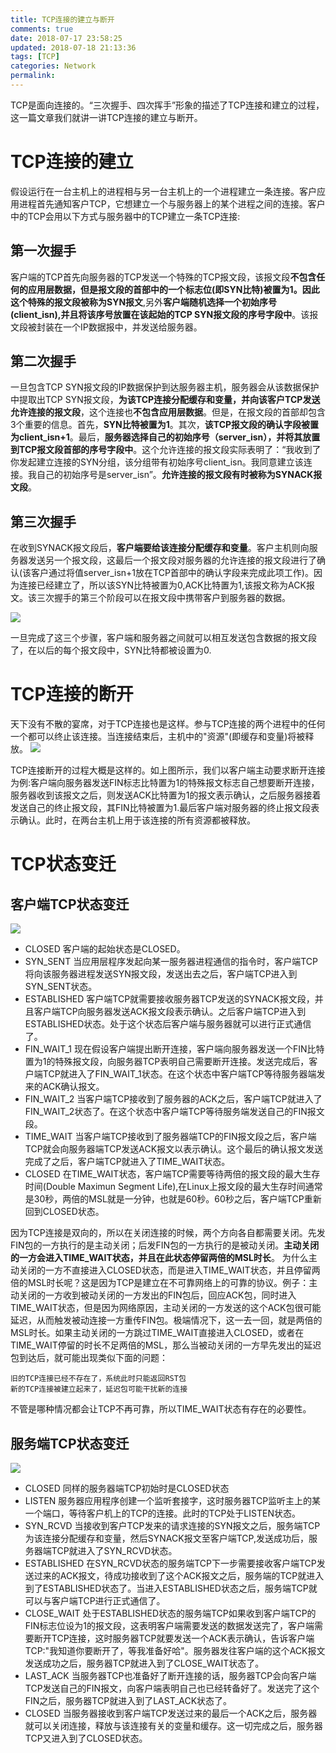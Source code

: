 ```yaml
---
title: TCP连接的建立与断开
comments: true
date: 2018-07-17 23:58:25
updated: 2018-07-18 21:13:36
tags: [TCP]
categories: Network
permalink:
---
```

TCP是面向连接的。“三次握手、四次挥手”形象的描述了TCP连接和建立的过程，这一篇文章我们就讲一讲TCP连接的建立与断开。

# TCP连接的建立
假设运行在一台主机上的进程相与另一台主机上的一个进程建立一条连接。客户应用进程首先通知客户TCP，它想建立一个与服务器上的某个进程之间的连接。客户中的TCP会用以下方式与服务器中的TCP建立一条TCP连接:
## 第一次握手
客户端的TCP首先向服务器的TCP发送一个特殊的TCP报文段，该报文段**不包含任何的应用层数据，但是报文段的首部中的一个标志位(即SYN比特)被置为1。因此这个特殊的报文段被称为SYN报文**,另外**客户端随机选择一个初始序号(client_isn),并且将该序号放置在该起始的TCP SYN报文段的序号字段中**。该报文段被封装在一个IP数据报中，并发送给服务器。
## 第二次握手
一旦包含TCP SYN报文段的IP数据保护到达服务器主机，服务器会从该数据保护中提取出TCP SYN报文段，**为该TCP连接分配缓存和变量，并向该客户TCP发送允许连接的报文段**，这个连接也**不包含应用层数据**。但是，在报文段的首部却包含3个重要的信息。首先，**SYN比特被置为1**。其次，**该TCP报文段的确认字段被置为client\_isn+1**。最后，**服务器选择自己的初始序号（server\_isn），并将其放置到TCP报文段首部的序号字段中**。这个允许连接的报文段实际表明了：“我收到了你发起建立连接的SYN分组，该分组带有初始序号client\_isn。我同意建立该连接。我自己的初始序号是server\_isn”。**允许连接的报文段有时被称为SYNACK报文段**。

## 第三次握手
在收到SYNACK报文段后，**客户端要给该连接分配缓存和变量**。客户主机则向服务器发送另一个报文段，这最后一个报文段对服务器的允许连接的报文段进行了确认(该客户通过将值server_isn+1放在TCP首部中的确认字段来完成此项工作)。因为连接已经建立了，所以该SYN比特被置为0,ACK比特置为1,该报文称为ACK报文。该三次握手的第三个阶段可以在报文段中携带客户到服务器的数据。

![](/images/tcp-connection-made-three-way-handshake.png)

一旦完成了这三个步骤，客户端和服务器之间就可以相互发送包含数据的报文段了，在以后的每个报文段中，SYN比特都被设置为0.

# TCP连接的断开
天下没有不散的宴席，对于TCP连接也是这样。参与TCP连接的两个进程中的任何一个都可以终止该连接。当连接结束后，主机中的"资源"(即缓存和变量)将被释放。
![](/images/20180423135423195.png)

TCP连接断开的过程大概是这样的。如上图所示，我们以客户端主动要求断开连接为例:客户端向服务器发送FIN标志比特置为1的特殊报文标志自己想要断开连接，服务器收到该报文之后，则发送ACK比特置为1的报文表示确认，之后服务器接着发送自己的终止报文段，其FIN比特被置为1.最后客户端对服务器的终止报文段表示确认。此时，在两台主机上用于该连接的所有资源都被释放。

# TCP状态变迁
## 客户端TCP状态变迁
![](/images/client-status.png)
+ CLOSED
客户端的起始状态是CLOSED。
+ SYN_SENT
当应用层程序发起向某一服务器进程通信的指令时，客户端TCP将向该服务器进程发送SYN报文段，发送出去之后，客户端TCP进入到SYN_SENT状态。
+ ESTABLISHED
客户端TCP就需要接收服务器TCP发送的SYNACK报文段，并且客户端TCP向服务器发送ACK报文段表示确认。之后客户端TCP进入到ESTABLISHED状态。处于这个状态后客户端与服务器就可以进行正式通信了。
+ FIN\_WAIT\_1
现在假设客户端提出断开连接，客户端向服务器发送一个FIN比特置为1的特殊报文段，向服务器TCP表明自己需要断开连接。发送完成后，客户端TCP就进入了FIN\_WAIT\_1状态。在这个状态中客户端TCP等待服务器端发来的ACK确认报文。
+ FIN\_WAIT\_2
当客户端TCP接收到了服务器的ACK之后，客户端TCP就进入了FIN\_WAIT\_2状态了。在这个状态中客户端TCP等待服务端发送自己的FIN报文段。
+ TIME_WAIT
当客户端TCP接收到了服务器端TCP的FIN报文段之后，客户端TCP就会向服务器端TCP发送ACK报文以表示确认。这个最后的确认报文发送完成了之后，客户端TCP就进入了TIME_WAIT状态。
+ CLOSED
在TIME_WAIT状态，客户端TCP需要等待两倍的报文段的最大生存时间(Double Maximun Segment Life),在Linux上报文段的最大生存时间通常是30秒，两倍的MSL就是一分钟，也就是60秒。60秒之后，客户端TCP重新回到CLOSED状态。

因为TCP连接是双向的，所以在关闭连接的时候，两个方向各自都需要关闭。先发FIN包的一方执行的是主动关闭；后发FIN包的一方执行的是被动关闭。**主动关闭的一方会进入TIME_WAIT状态，并且在此状态停留两倍的MSL时长**。
为什么主动关闭的一方不直接进入CLOSED状态，而是进入TIME\_WAIT状态，并且停留两倍的MSL时长呢？这是因为TCP是建立在不可靠网络上的可靠的协议。例子：主动关闭的一方收到被动关闭的一方发出的FIN包后，回应ACK包，同时进入TIME\_WAIT状态，但是因为网络原因，主动关闭的一方发送的这个ACK包很可能延迟，从而触发被动连接一方重传FIN包。极端情况下，这一去一回，就是两倍的MSL时长。如果主动关闭的一方跳过TIME\_WAIT直接进入CLOSED，或者在TIME_WAIT停留的时长不足两倍的MSL，那么当被动关闭的一方早先发出的延迟包到达后，就可能出现类似下面的问题：
```
旧的TCP连接已经不存在了，系统此时只能返回RST包
新的TCP连接被建立起来了，延迟包可能干扰新的连接
```
不管是哪种情况都会让TCP不再可靠，所以TIME_WAIT状态有存在的必要性。


## 服务端TCP状态变迁
![](/images/server-status.png)
+ CLOSED
同样的服务器端TCP初始时是CLOSED状态
+ LISTEN
服务器应用程序创建一个监听套接字，这时服务器TCP监听主上的某一个端口，等待客户机上的TCP的连接。此时的TCP处于LISTEN状态。
+ SYN_RCVD
当接收到客户TCP发来的请求连接的SYN报文之后，服务端TCP为该连接分配缓存和变量，然后SYNACK报文至客户端TCP,发送成功后，服务器端TCP就进入了SYN_RCVD状态。
+ ESTABLISHED
在SYN_RCVD状态的服务端TCP下一步需要接收客户端TCP发送过来的ACK报文，待成功接收到了这个ACK报文之后，服务端的TCP就进入到了ESTABLISHED状态了。当进入ESTABLISHED状态之后，服务端TCP就可以与客户端TCP进行正式通信了。
+ CLOSE_WAIT
处于ESTABLISHED状态的服务端TCP如果收到客户端TCP的FIN标志位设为1的报文段，这表明客户端需要发送的数据发送完了，客户端需要断开TCP连接，这时服务器TCP就要发送一个ACK表示确认，告诉客户端TCP:"我知道你要断开了，等我准备好哈"。服务器发往客户端的这个ACK报文发送成功之后，服务器TCP就进入到了CLOSE_WAIT状态了。
+ LAST_ACK
当服务器TCP也准备好了断开连接的话，服务器TCP会向客户端TCP发送自己的FIN报文，向客户端表明自己也已经转备好了。发送完了这个FIN之后，服务器TCP就进入到了LAST_ACK状态了。
+ CLOSED
当服务器接收到客户端TCP发送过来的最后一个ACK之后，服务器就可以关闭连接，释放与该连接有关的变量和缓存。这一切完成之后，服务器TCP又进入到了CLOSED状态。

